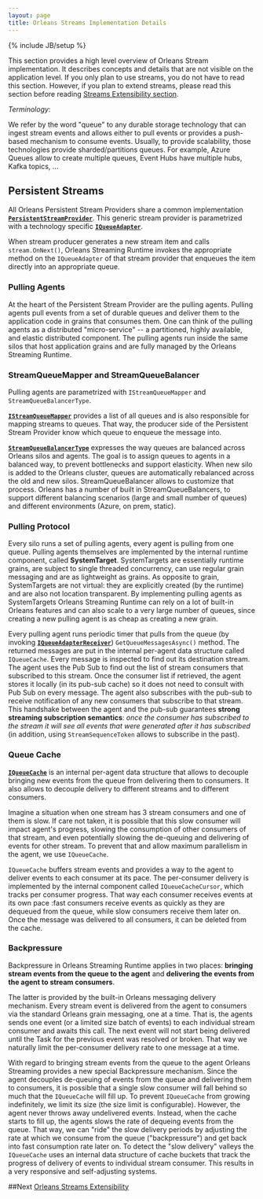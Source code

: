 ```yaml
---
layout: page
title: Orleans Streams Implementation Details
---
```

{% include JB/setup %}

This section provides a high level overview of Orleans Stream implementation. It describes concepts and details that are not visible on the application level. If you only plan to use streams, you do not have to read this section. However, if you plan to extend streams, please read this section before reading [Streams Extensibility section](Streams-Extensibility).

*Terminology*:

We refer by the word "queue" to any durable storage technology that can ingest stream events and allows either to pull events or provides a push-based mechanism to consume events. Usually, to provide scalability, those technologies provide sharded/partitions queues. For example, Azure Queues allow to create multiple queues, Event Hubs have multiple hubs, Kafka topics, ...


## Persistent Streams<a name="Persistent-Streams"></a>

All Orleans Persistent Stream Providers share a common implementation [**`PersistentStreamProvider`**](https://github.com/dotnet/orleans/blob/master/src/Orleans/Streams/PersistentStreams/PersistentStreamProvider.cs).
This generic stream provider is parametrized with a technology specific [**`IQueueAdapter`**](https://github.com/dotnet/orleans/blob/master/src/Orleans/Streams/QueueAdapters/IQueueAdapter.cs).

When stream producer generates a new stream item and calls `stream.OnNext()`, 
Orleans Streaming Runtime invokes the appropriate method on the `IQueueAdapter` of that stream provider that
enqueues the item directly into an appropriate queue.

### Pulling Agents<a name="Pulling-Agents"></a>

At the heart of the Persistent Stream Provider are the pulling agents. 
Pulling agents pull events from a set of durable queues and deliver them to the application code in grains that consumes them.  One can think of the pulling agents as a distributed "micro-service" -- a partitioned, highly available, and elastic distributed component. 
The pulling agents run inside the same silos that host application grains and are fully managed by the Orleans Streaming Runtime.

### StreamQueueMapper and StreamQueueBalancer<a name="StreamQueueMapper-and-StreamQueueBalancer"></a>

Pulling agents are parametrized with `IStreamQueueMapper` and `StreamQueueBalancerType`. 

[**`IStreamQueueMapper`**](https://github.com/dotnet/orleans/blob/master/src/Orleans/Streams/QueueAdapters/IStreamQueueMapper.cs)
provides a list of all queues and is also responsible for mapping streams to queues.
That way, the producer side of the Persistent Stream Provider know which queue to enqueue the message into.

[**`StreamQueueBalancerType`**](https://github.com/dotnet/orleans/blob/master/src/Orleans/Streams/PersistentStreams/StreamQueueBalancerType.cs) 
expresses the way queues are balanced across Orleans silos and agents. 
The goal is to assign queues to agents in a balanced way, to prevent bottlenecks and support elasticity.
When new silo is added to the Orleans cluster, queues are automatically rebalanced across the old and new silos. 
StreamQueueBalancer allows to customize that process. Orleans has a number of built in StreamQueueBalancers, 
to support different balancing scenarios (large and small number of queues) and different environments (Azure, on prem, static).

### Pulling Protocol<a name="Pulling-Protocol"></a>

Every silo runs a set of pulling agents, every agent is pulling from one queue. Pulling agents themselves are implemented by the internal runtime component, called **SystemTarget**. SystemTargets are essentially runtime grains, are subject to single threaded concurrency, can use regular grain messaging and are as lightweight as grains. As opposite to grain, SystemTargets are not virtual: they are explicitly created (by the runtime) and are also not location transparent. By implementing pulling agents as SystemTargets Orleans Streaming Runtime can rely on a lot of built-in Orleans features and can also scale to a very large number of queues, since creating a new pulling agent is as cheap as creating a new grain.

Every pulling agent runs periodic timer that pulls from the queue (by invoking [**`IQueueAdapterReceiver`**](https://github.com/dotnet/orleans/blob/master/src/Orleans/Streams/QueueAdapters/IQueueAdapterReceiver.cs)) `GetQueueMessagesAsync()` method. The returned messages are put in the internal per-agent data structure called `IQueueCache`. Every message is inspected to find out its destination stream. The agent uses the Pub Sub to find out the list of stream consumers that subscribed to this stream. Once the consumer list if retrieved, the agent stores it locally (in its pub-sub cache) so it does not need to consult with Pub Sub on every message. The agent also subscribes with the pub-sub to receive notification of any new consumers that subscribe to that stream.
This handshake between the agent and the pub-sub guarantees **strong streaming subscription semantics**: *once the consumer has subscribed to the stream it will see all events that were generated after it has subscribed* (in addition, using `StreamSequenceToken` allows to subscribe in the past).


### Queue Cache<a name="Queue-Cache"></a>

[**`IQueueCache`**](https://github.com/dotnet/orleans/blob/master/src/Orleans/Streams/QueueAdapters/IQueueCache.cs) is an internal per-agent data structure that allows to decouple bringing new events from the queue from delivering them to consumers. It also allows to decouple delivery to different streams and to different consumers.

Imagine a situation when one stream has 3 stream consumers and one of them is slow. If care not taken, it is possible that this slow consumer will impact agent's progress, slowing the consumption of other consumers of that stream, and even potentially slowing the de-queuing and delivering of events for other stream. To prevent that and allow maximum parallelism in the agent, we use `IQueueCache`.

`IQueueCache` buffers stream events and provides a way to the agent to deliver events to each consumer at its pace. The per-consumer delivery is implemented by the internal component called `IQueueCacheCursor`, which tracks per consumer progress. That way each consumer receives events at its own pace :fast consumers receive events as quickly as they are dequeued from the queue, while slow consumers receive them later on. Once the message was delivered to all consumers, it can be deleted from the cache.

### Backpressure<a name="Backpressure"></a>

Backpressure in Orleans Streaming Runtime applies in two places: **bringing stream events from the queue to the agent** and **delivering the events from the agent to stream consumers**.

The latter is provided by the built-in Orleans messaging delivery mechanism. Every stream event is delivered from the agent to consumers via the standard Orleans grain messaging, one at a time. That is, the agents sends one event (or a limited size batch of events) to each individual stream consumer and awaits this call. The next event will not start being delivered until the Task for the previous event was resolved or broken. That way we naturally limit the per-consumer delivery rate to one message at a time.

With regard to bringing stream events from the queue to the agent Orleans Streaming provides a new special Backpressure mechanism. Since the agent decouples de-queuing of events from the queue and delivering them to consumers, it is possible that a single slow consumer will fall behind so much that the `IQueueCache` will fill up. To prevent `IQueueCache` from growing indefinitely, we limit its size (the size limit is configurable). However, the agent never throws away undelivered events. Instead, when the cache starts to fill up, the agents slows the rate of dequeing events from the queue. That way, we can "ride" the slow delivery periods by adjusting the rate at which we consume from the queue ("backpressure") and get back into fast consumption rate later on. To detect the "slow delivery" valleys the `IQueueCache` uses an internal data structure of cache buckets that track the progress of delivery of events to individual stream consumer. This results in a very responsive and self-adjusting systems.

##Next
[Orleans Streams Extensibility](Streams-Extensibility)
